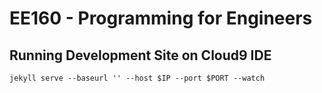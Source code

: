 EE160 - Programming for Engineers
=============

Running Development Site on Cloud9 IDE
--------------------------------------
    jekyll serve --baseurl '' --host $IP --port $PORT --watch